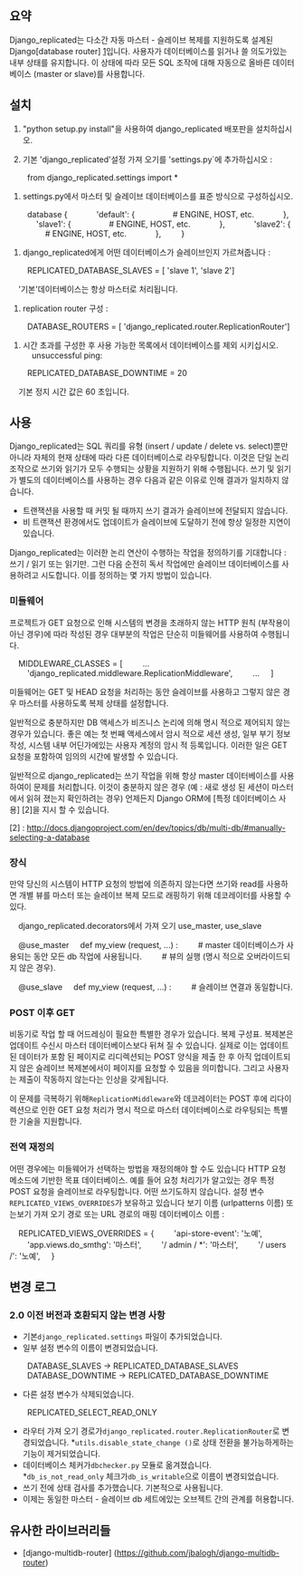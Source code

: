 
#### <In korea>
## 요약

Django_replicated는 다소간 자동 마스터 - 슬레이브 복제를 지원하도록 설계된 Django[database router] [1]입니다.
사용자가 데이터베이스를 읽거나 쓸 의도가있는 내부 상태를 유지합니다. 이 상태에 따라 모든 SQL 조작에 대해 자동으로
올바른 데이터베이스 (master or slave)를 사용합니다.

[1]: http://docs.djangoproject.com/en/dev/topics/db/multi-db/#topics-db-multi-db-routing


## 설치

1. "python setup.py install"을 사용하여 django_replicated 배포판을 설치하십시오.

1. 기본 'django_replicated'설정 가져 오기를 'settings.py`에 추가하십시오 :

        from django_replicated.settings import *

1. settings.py에서 마스터 및 슬레이브 데이터베이스를 표준 방식으로 구성하십시오.

        database {
            'default': {
                # ENGINE, HOST, etc.
            },
            'slave1': {
                # ENGINE, HOST, etc.
            },
            'slave2': {
                # ENGINE, HOST, etc.
            },
        }

1. django_replicated에게 어떤 데이터베이스가 슬레이브인지 가르쳐줍니다 :

        REPLICATED_DATABASE_SLAVES = [ 'slave 1', 'slave 2']

    '기본'데이터베이스는 항상 마스터로 처리됩니다.

1. replication router 구성 :

        DATABASE_ROUTERS = [ 'django_replicated.router.ReplicationRouter']

1. 시간 초과를 구성한 후 사용 가능한 목록에서 데이터베이스를 제외 시키십시오.
    unsuccessful ping:

        REPLICATED_DATABASE_DOWNTIME = 20

    기본 정지 시간 값은 60 초입니다.


## 사용

Django_replicated는 SQL 쿼리를 유형 (insert / update / delete vs. select)뿐만 
아니라 자체의 현재 상태에 따라 다른 데이터베이스로 라우팅합니다.
이것은 단일 논리 조작으로 쓰기와 읽기가 모두 수행되는 상황을 지원하기 위해 수행됩니다.
쓰기 및 읽기가 별도의 데이터베이스를 사용하는 경우 다음과 같은 이유로 인해 결과가 일치하지 않습니다.

- 트랜잭션을 사용할 때 커밋 될 때까지 쓰기 결과가 슬레이브에 전달되지 않습니다.
- 비 트랜잭션 환경에서도 업데이트가 슬레이브에 도달하기 전에 항상 일정한 지연이 있습니다.

Django_replicated는 이러한 논리 연산이 수행하는 작업을 정의하기를 기대합니다 : 
쓰기 / 읽기 또는 읽기만. 그런 다음 순전히 독서 작업에만 슬레이브 데이터베이스를 사용하려고 시도합니다.
이를 정의하는 몇 가지 방법이 있습니다.

### 미들웨어

프로젝트가 GET 요청으로 인해 시스템의 변경을 초래하지 않는 HTTP 원칙 (부작용이 아닌 경우)에 따라 작성된 경우
대부분의 작업은 단순히 미들웨어를 사용하여 수행됩니다.

    MIDDLEWARE_CLASSES = [
        ...
        'django_replicated.middleware.ReplicationMiddleware',
        ...
    ]

미들웨어는 GET 및 HEAD 요청을 처리하는 동안 슬레이브를 사용하고 그렇지 않은 경우 마스터를 사용하도록 복제 상태를 설정합니다.

일반적으로 충분하지만 DB 액세스가 비즈니스 논리에 의해 명시 적으로 제어되지 않는 경우가 있습니다. 
좋은 예는 첫 번째 액세스에서 암시 적으로 세션 생성, 일부 부기 정보 작성, 시스템 내부 어딘가에있는 사용자 계정의 암시 적 등록입니다.
이러한 일은 GET 요청을 포함하여 임의의 시간에 발생할 수 있습니다.

일반적으로 django_replicated는 쓰기 작업을 위해 항상 master 데이터베이스를 사용하여이 문제를 처리합니다. 
이것이 충분하지 않은 경우 (예 : 새로 생성 된 세션이 마스터에서 읽혀 졌는지 확인하려는 경우) 언제든지 Django ORM에
[특정 데이터베이스 사용] [2]을 지시 할 수 있습니다.

[2] : http://docs.djangoproject.com/en/dev/topics/db/multi-db/#manually-selecting-a-database



### 장식

만약 당신의 시스템이 HTTP 요청의 방법에 의존하지 않는다면 쓰기와
read를 사용하면 개별 뷰를 마스터 또는 슬레이브 복제 모드로 래핑하기 위해 데코레이터를 사용할 수있다.

    django_replicated.decorators에서 가져 오기 use_master, use_slave

    @use_master
    def my_view (request, ...) :
        # master 데이터베이스가 사용되는 동안 모든 db 작업에 사용됩니다.
        # 뷰의 실행 (명시 적으로 오버라이드되지 않은 경우).

    @use_slave
    def my_view (request, ...) :
        # 슬레이브 연결과 동일합니다.


### POST 이후 GET

비동기로 작업 할 때 어드레싱이 필요한 특별한 경우가 있습니다.
복제 구성표. 복제본은 업데이트 수신시 마스터 데이터베이스보다 뒤쳐 질 수 있습니다. 
실제로 이는 업데이트 된 데이터가 포함 된 페이지로 리디렉션되는 POST 양식을 제출 한 후 
아직 업데이트되지 않은 슬레이브 복제본에서이 페이지를 요청할 수 있음을 의미합니다. 
그리고 사용자는 제출이 작동하지 않는다는 인상을 갖게됩니다.

이 문제를 극복하기 위해`ReplicationMiddleware`와 데코레이터는 POST 후에 리다이렉션으로 인한
GET 요청 처리가 명시 적으로 마스터 데이터베이스로 라우팅되는 특별한 기술을 지원합니다.


### 전역 재정의

어떤 경우에는 미들웨어가 선택하는 방법을 재정의해야 할 수도 있습니다
HTTP 요청 메소드에 기반한 목표 데이터베이스. 예를 들어
요청 처리기가 알고있는 경우 특정 POST 요청을 슬레이브로 라우팅합니다.
어떤 쓰기도하지 않습니다. 설정 변수`REPLICATED_VIEWS_OVERRIDES`가 보유하고 있습니다
보기 이름 (urlpatterns 이름) 또는보기 가져 오기 경로 또는 URL 경로의 매핑
데이터베이스 이름 :

    REPLICATED_VIEWS_OVERRIDES = {
        'api-store-event': '노예',
        'app.views.do_smthg': '마스터',
        '/ admin / *': '마스터',
        '/ users /': '노예',
    }


## 변경 로그

### 2.0 이전 버전과 호환되지 않는 변경 사항
* 기본`django_replicated.settings` 파일이 추가되었습니다.
* 일부 설정 변수의 이름이 변경되었습니다.

        DATABASE_SLAVES -> REPLICATED_DATABASE_SLAVES
        DATABASE_DOWNTIME -> REPLICATED_DATABASE_DOWNTIME
* 다른 설정 변수가 삭제되었습니다.

        REPLICATED_SELECT_READ_ONLY
* 라우터 가져 오기 경로가`django_replicated.router.ReplicationRouter`로 변경되었습니다.
*`utils.disable_state_change ()`로 상태 전환을 불가능하게하는 기능이 제거되었습니다.
* 데이터베이스 체커가`dbchecker.py` 모듈로 옮겨졌습니다.
*`db_is_not_read_only` 체크가`db_is_writable`으로 이름이 변경되었습니다.
* 쓰기 전에 상태 검사를 추가했습니다. 기본적으로 사용됩니다.
* 이제는 동일한 마스터 - 슬레이브 db 세트에있는 오브젝트 간의 관계를 허용합니다.


## 유사한 라이브러리들

* [django-multidb-router] (https://github.com/jbalogh/django-multidb-router)
